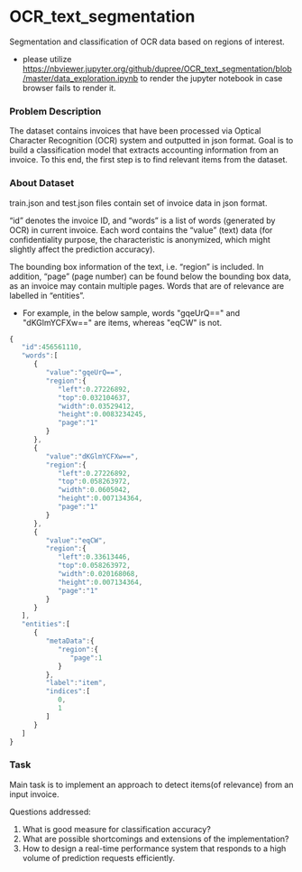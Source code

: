 # OCR_text_segmentation
Segmentation and classification of OCR data based on regions of interest.
- please utilize https://nbviewer.jupyter.org/github/dupree/OCR_text_segmentation/blob/master/data_exploration.ipynb to render the jupyter notebook in case browser fails to render it.

### Problem Description
The dataset contains invoices that have been processed via Optical Character Recognition (OCR) system and outputted in json format. Goal is to build a classification model that extracts accounting information from an invoice. To this end, the
first step is to find relevant items from the dataset. 


### About Dataset
train.json and test.json files contain set of invoice data in json format.

“id” denotes the invoice ID, and “words” is a list of words (generated by OCR) in current invoice. Each word contains the “value” (text) data (for confidentiality purpose, the characteristic is anonymized, which might slightly affect the prediction accuracy).

The bounding box information of the text, i.e. “region” is included. In addition, “page” (page number) can be found below the bounding box data, as an invoice may contain multiple pages. 
Words that are of relevance are labelled in “entities”. 

- For example, in the below sample, words "gqeUrQ==" and "dKGlmYCFXw==" are items, whereas "eqCW" is not.


```javascript
{  
   "id":456561110,
   "words":[  
      {  
         "value":"gqeUrQ==",
         "region":{  
            "left":0.27226892,
            "top":0.032104637,
            "width":0.03529412,
            "height":0.0083234245,
            "page":"1"
         }
      },
      {  
         "value":"dKGlmYCFXw==",
         "region":{  
            "left":0.27226892,
            "top":0.058263972,
            "width":0.0605042,
            "height":0.007134364,
            "page":"1"
         }
      },
      {  
         "value":"eqCW",
         "region":{  
            "left":0.33613446,
            "top":0.058263972,
            "width":0.020168068,
            "height":0.007134364,
            "page":"1"
         }
      }
   ],
   "entities":[  
      {  
         "metaData":{  
            "region":{  
               "page":1
            }
         },
         "label":"item",
         "indices":[  
            0,
            1
         ]
      }
   ]
}
```

### Task
Main task is to implement an approach to detect items(of relevance) from an input invoice.

Questions addressed:
1) What is good measure for classification accuracy?
2) What are possible shortcomings and extensions of the implementation?
3) How to design a real-time performance system that responds to a high volume of prediction requests efficiently.

